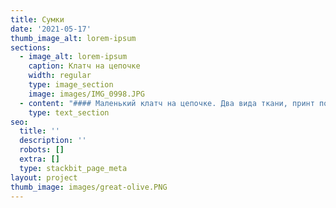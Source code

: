 ```yaml
---
title: Сумки
date: '2021-05-17'
thumb_image_alt: lorem-ipsum
sections:
  - image_alt: lorem-ipsum
    caption: Клатч на цепочке
    width: regular
    type: image_section
    image: images/IMG_0998.JPG
  - content: "#### Маленький клатч на цепочке. Два вида ткани, принт под зебру, оригинальная форма, внутри есть кармашек. Высота 10 см, длина 16 см, ширина 5,5 см.\_\n\n#### Цена 1 300 рублей\n"
    type: text_section
seo:
  title: ''
  description: ''
  robots: []
  extra: []
  type: stackbit_page_meta
layout: project
thumb_image: images/great-olive.PNG
---
```

